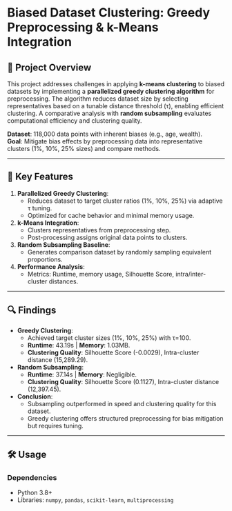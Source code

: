 # Biased Dataset Clustering: Greedy Preprocessing & k-Means Integration

## 📌 Project Overview  
This project addresses challenges in applying **k-means clustering** to biased datasets by implementing a **parallelized greedy clustering algorithm** for preprocessing. The algorithm reduces dataset size by selecting representatives based on a tunable distance threshold (τ), enabling efficient clustering. A comparative analysis with **random subsampling** evaluates computational efficiency and clustering quality.

**Dataset**: 118,000 data points with inherent biases (e.g., age, wealth).  
**Goal**: Mitigate bias effects by preprocessing data into representative clusters (1%, 10%, 25% sizes) and compare methods.

---

## 🚀 Key Features  
1. **Parallelized Greedy Clustering**:  
   - Reduces dataset to target cluster ratios (1%, 10%, 25%) via adaptive τ tuning.  
   - Optimized for cache behavior and minimal memory usage.  
2. **k-Means Integration**:  
   - Clusters representatives from preprocessing step.  
   - Post-processing assigns original data points to clusters.  
3. **Random Subsampling Baseline**:  
   - Generates comparison dataset by randomly sampling equivalent proportions.  
4. **Performance Analysis**:  
   - Metrics: Runtime, memory usage, Silhouette Score, intra/inter-cluster distances.  

---

## 🔍 Findings  
- **Greedy Clustering**:  
  - Achieved target cluster sizes (1%, 10%, 25%) with τ=100.  
  - **Runtime**: 43.19s | **Memory**: 1.03MB.  
  - **Clustering Quality**: Silhouette Score (-0.0029), Intra-cluster distance (15,289.29).  
- **Random Subsampling**:  
  - **Runtime**: 37.14s | **Memory**: Negligible.  
  - **Clustering Quality**: Silhouette Score (0.1127), Intra-cluster distance (12,397.45).  
- **Conclusion**:  
  - Subsampling outperformed in speed and clustering quality for this dataset.  
  - Greedy clustering offers structured preprocessing for bias mitigation but requires tuning.  

---

## 🛠 Usage  
### Dependencies  
- Python 3.8+  
- Libraries: `numpy`, `pandas`, `scikit-learn`, `multiprocessing`  

